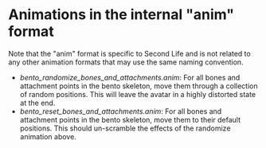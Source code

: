 Animations in the internal "anim" format
========================================

Note that the "anim" format is specific to Second Life and is not related to any other animation formats that may use the same naming convention.

* _bento_randomize_bones_and_attachments.anim_: For all bones and attachment points in the bento skeleton, move them through a collection of random positions. This will leave the avatar in a highly distorted state at the end.
* _bento_reset_bones_and_attachments.anim_: For all bones and attachment points in the bento skeleton, move them to their default positions. This should un-scramble the effects of the randomize animation above.
